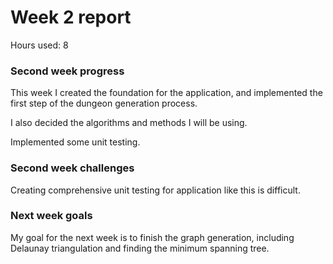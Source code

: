 # Week 2 report

Hours used: 8

### Second week progress

This week I created the foundation for the application, and implemented the first step of the dungeon generation process.

I also decided the algorithms and methods I will be using.

Implemented some unit testing.

### Second week challenges

Creating comprehensive unit testing for application like this is difficult.

### Next week goals

My goal for the next week is to finish the graph generation, including Delaunay triangulation and finding the minimum spanning tree.
